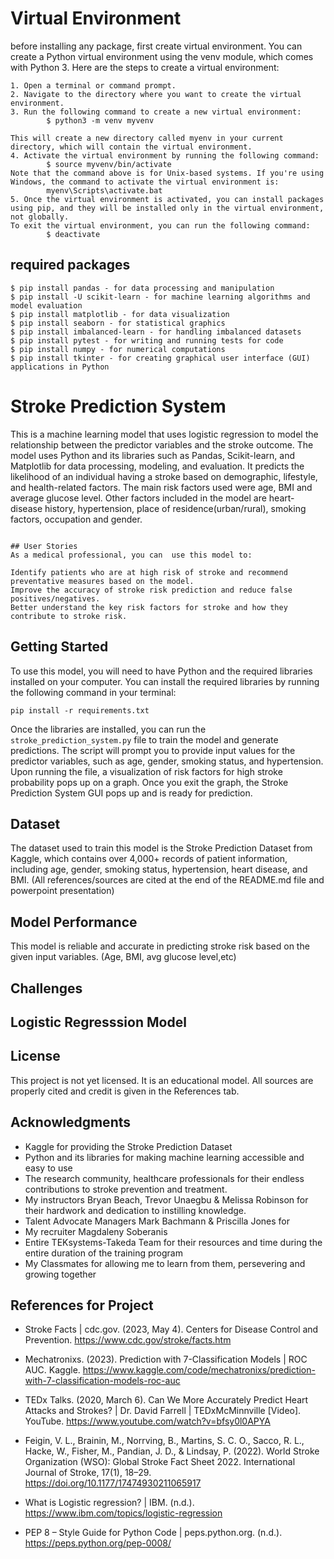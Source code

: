 # Virtual Environment
before installing any package, first create virtual environment.
You can create a Python virtual environment using the venv module, which comes with Python 3.
Here are the steps to create a virtual environment:

```
1. Open a terminal or command prompt.
2. Navigate to the directory where you want to create the virtual environment.
3. Run the following command to create a new virtual environment:
        $ python3 -m venv myvenv
    
This will create a new directory called myenv in your current directory, which will contain the virtual environment.
4. Activate the virtual environment by running the following command:
        $ source myvenv/bin/activate
Note that the command above is for Unix-based systems. If you're using Windows, the command to activate the virtual environment is:
        myenv\Scripts\activate.bat
5. Once the virtual environment is activated, you can install packages using pip, and they will be installed only in the virtual environment, not globally.
To exit the virtual environment, you can run the following command:
        $ deactivate

```

## required packages
```
$ pip install pandas - for data processing and manipulation
$ pip install -U scikit-learn - for machine learning algorithms and model evaluation 
$ pip install matplotlib - for data visualization
$ pip install seaborn - for statistical graphics
$ pip install imbalanced-learn - for handling imbalanced datasets
$ pip install pytest - for writing and running tests for code
$ pip install numpy - for numerical computations
$ pip install tkinter - for creating graphical user interface (GUI) applications in Python

```

# Stroke Prediction System

This is a machine learning model that uses logistic regression to model the relationship between the predictor variables and the stroke outcome. 
The model uses Python and its libraries such as Pandas, Scikit-learn, and Matplotlib for data processing, modeling, and evaluation. It predicts the likelihood of an individual having a stroke based on demographic, lifestyle, and health-related factors. The main risk factors used were age, BMI and average glucose level. Other factors included in the model are heart-disease history, hypertension, place of residence(urban/rural), smoking factors, occupation and gender.

```

## User Stories
As a medical professional, you can  use this model to:

Identify patients who are at high risk of stroke and recommend preventative measures based on the model.
Improve the accuracy of stroke risk prediction and reduce false positives/negatives.
Better understand the key risk factors for stroke and how they contribute to stroke risk.

```

## Getting Started

To use this model, you will need to have Python and the required libraries installed on your computer. You can install the required libraries by running the following command in your terminal:

```
pip install -r requirements.txt
```

Once the libraries are installed, you can run the `stroke_prediction_system.py` file to train the model and generate predictions. The script will prompt you to provide input values for the predictor variables, such as age, gender, smoking status, and hypertension. Upon running the file, a visualization of risk factors for high stroke probability pops up on a graph. Once you exit the graph, the Stroke Prediction System GUI pops up and is ready for prediction.

## Dataset

The dataset used to train this model is the Stroke Prediction Dataset from Kaggle, which contains over 4,000+ records of patient information, including age, gender, smoking status, hypertension, heart disease, and BMI. (All references/sources are cited at the end of the README.md file and powerpoint presentation)

## Model Performance

 This model is reliable and accurate in predicting stroke risk based on the given input variables. (Age, BMI, avg glucose level,etc)

## Challenges

## Logistic Regresssion Model


## License
This project is not yet licensed. It is an educational model. All sources are properly cited and credit is given in the References tab.

## Acknowledgments

- Kaggle for providing the Stroke Prediction Dataset
- Python and its libraries for making machine learning accessible and easy to use
- The research community, healthcare professionals for their endless contributions to stroke prevention and treatment.
- My instructors Bryan Beach, Trevor Unaegbu & Melissa Robinson for their hardwork and dedication to instilling knowledge.
- Talent Advocate Managers Mark Bachmann & Priscilla Jones for
- My recruiter Magdaleny Soberanis
- Entire TEKsystems-Takeda Team for their resources and time during the entire duration of the training program 
- My Classmates for allowing me to learn from them, persevering and growing together

## References for Project
- Stroke Facts | cdc.gov. (2023, May 4). Centers for Disease Control and Prevention. https://www.cdc.gov/stroke/facts.htm

- Mechatronixs. (2023). Prediction with 7-Classification Models | ROC AUC. Kaggle. https://www.kaggle.com/code/mechatronixs/prediction-with-7-classification-models-roc-auc

- TEDx Talks. (2020, March 6). Can We More Accurately Predict Heart Attacks and Strokes? | Dr. David Farrell | TEDxMcMinnville [Video]. YouTube.      https://www.youtube.com/watch?v=bfsy0l0APYA

- Feigin, V. L., Brainin, M., Norrving, B., Martins, S. C. O., Sacco, R. L., Hacke, W., Fisher, M., Pandian, J. D., & Lindsay, P. (2022). World Stroke Organization (WSO):   Global Stroke Fact Sheet 2022. International Journal of Stroke, 17(1), 18–29. https://doi.org/10.1177/17474930211065917

- What is Logistic regression? | IBM. (n.d.). https://www.ibm.com/topics/logistic-regression

- PEP 8 – Style Guide for Python Code | peps.python.org. (n.d.). https://peps.python.org/pep-0008/

